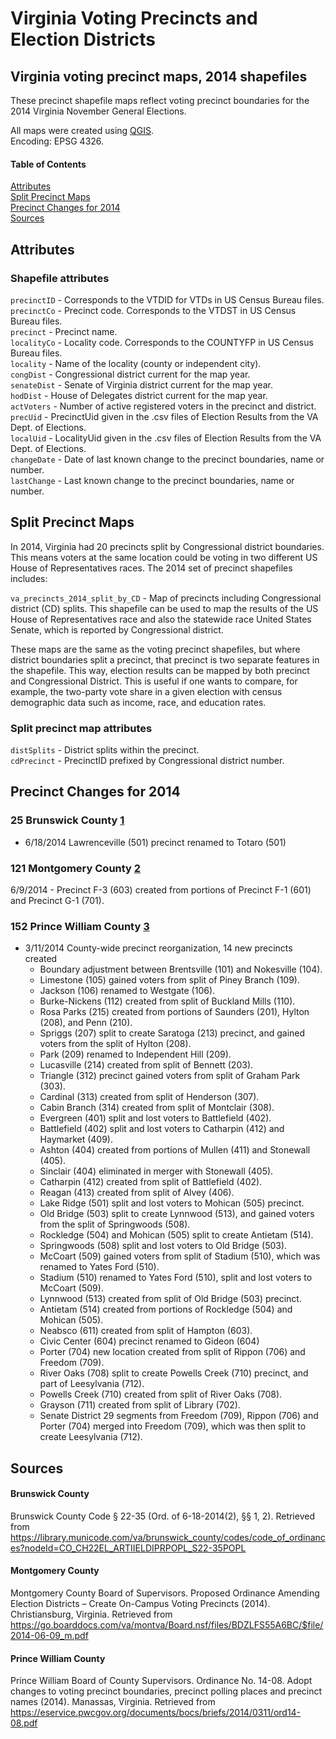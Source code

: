 # Virginia Voting Precincts and Election Districts
## Virginia voting precinct maps, 2014 shapefiles
These precinct shapefile maps reflect voting precinct boundaries for the 2014 Virginia November General Elections.

All maps were created using [QGIS](https://www.qgis.org/en/site/).  
Encoding: EPSG 4326.  
#### Table of Contents
[Attributes](#attributes)  
[Split Precinct Maps](#split-precinct-maps)  
[Precinct Changes for 2014](#precinct-changes-for-2014)  
[Sources](#sources)
<a name="attributes"/>
## Attributes
### Shapefile attributes
`precinctID` - Corresponds to the VTDID for VTDs in US Census Bureau files.  
`precinctCo` - Precinct code. Corresponds to the VTDST in US Census Bureau files.  
`precinct` - Precinct name.  
`localityCo` - Locality code. Corresponds to the COUNTYFP in US Census Bureau files.  
`locality` - Name of the locality (county or independent city).  
`congDist` - Congressional district current for the map year.  
`senateDist` - Senate of Virginia district current for the map year.  
`hodDist` - House of Delegates district current for the map year.  
`actVoters` - Number of active registered voters in the precinct and district.  
`precUid` - PrecinctUid given in the .csv files of Election Results from the VA Dept. of Elections.  
`localUid` - LocalityUid given in the .csv files of Election Results from the VA Dept. of Elections.  
`changeDate` - Date of last known change to the precinct boundaries, name or number.  
`lastChange` - Last known change to the precinct boundaries, name or number.  

## Split Precinct Maps
In 2014, Virginia had 20 precincts split by Congressional district boundaries. This means voters at the same location could be voting in two different US House of Representatives races.
The 2014 set of precinct shapefiles includes:

`va_precincts_2014_split_by_CD` - Map of precincts including Congressional district (CD) splits. This shapefile can be used to map the results of the US House of Representatives race and also the statewide race United States Senate, which is reported by Congressional district.

These maps are the same as the voting precinct shapefiles, but where district boundaries split a precinct, that precinct is two separate features in the shapefile. This way, election results can be mapped by both precinct and Congressional District. This is useful if one wants to compare, for example, the two-party vote share in a given  election with census demographic data such as income, race, and education rates.  
### Split precinct map attributes
`distSplits` - District splits within the precinct.  
`cdPrecinct` - PrecinctID prefixed by Congressional district number.
## Precinct Changes for 2014
### 25 Brunswick County [1](#brunswick-county) 
- 6/18/2014 Lawrenceville (501) precinct renamed to Totaro (501)
### 121 Montgomery County [2](#montgomery-county)
6/9/2014 - Precinct F-3 (603) created from portions of Precinct F-1 (601) and Precinct G-1 (701).  
### 152 Prince William County [3](#prince-william-county)
- 3/11/2014 County-wide precinct reorganization, 14 new precincts created
	- Boundary adjustment between Brentsville (101) and Nokesville (104).  
	- Limestone (105) gained voters from split of Piney Branch (109).  
	- Jackson (106) renamed to Westgate (106).  
	- Burke-Nickens (112) created from split of Buckland Mills (110).  
	- Rosa Parks (215) created from portions of Saunders (201), Hylton (208), and Penn (210).  
	- Spriggs (207) split to create Saratoga (213) precinct, and gained voters from the split of Hylton (208).  
	- Park (209) renamed to Independent Hill (209).  
	- Lucasville (214) created from split of Bennett (203).  
	- Triangle (312) precinct gained voters from split of Graham Park (303).  
	- Cardinal (313) created from split of Henderson (307).  
	- Cabin Branch (314) created from split of Montclair (308).  
	- Evergreen (401) split and lost voters to Battlefield (402).  
	- Battlefield (402) split and lost voters to Catharpin (412) and Haymarket (409).  
	- Ashton (404) created from portions of Mullen (411) and Stonewall (405).  
	- Sinclair (404) eliminated in merger with Stonewall (405).  
	- Catharpin (412) created from split of Battlefield (402).  
	- Reagan (413) created from split of Alvey (406).  
	- Lake Ridge (501) split and lost voters to Mohican (505) precinct.  
	- Old Bridge (503) split to create Lynnwood (513), and gained voters from the split of Springwoods (508).  
	- Rockledge (504) and Mohican (505) split to create Antietam (514).  
	- Springwoods (508) split and lost voters to Old Bridge (503).  
	- McCoart (509) gained voters from split of Stadium (510), which was renamed to Yates Ford (510).  
	- Stadium (510) renamed to Yates Ford (510), split and lost voters to McCoart (509).  
	- Lynnwood (513) created from split of Old Bridge (503) precinct.  
	- Antietam (514) created from portions of Rockledge (504) and Mohican (505).  
	- Neabsco (611) created from split of Hampton (603).
	- Civic Center (604) precinct renamed to Gideon (604)
	- Porter (704) new location created from split of Rippon (706) and Freedom (709).  
	- River Oaks (708) split to create Powells Creek (710) precinct, and part of Leesylvania (712).  
	- Powells Creek (710) created from split of River Oaks (708).  
	- Grayson (711) created from split of Library (702).  
	- Senate District 29 segments from Freedom (709), Rippon (706) and Porter (704) merged into Freedom (709), which was then split to create Leesylvania (712).  
## Sources
#### Brunswick County
Brunswick County Code § 22-35 (Ord. of 6-18-2014(2), §§ 1, 2). Retrieved from https://library.municode.com/va/brunswick_county/codes/code_of_ordinances?nodeId=CO_CH22EL_ARTIIELDIPRPOPL_S22-35POPL
#### Montgomery County
Montgomery County Board of Supervisors. Proposed Ordinance Amending Election Districts – Create On-Campus Voting Precincts (2014). Christiansburg, Virginia. Retrieved from https://go.boarddocs.com/va/montva/Board.nsf/files/BDZLFS55A6BC/$file/2014-06-09_m.pdf
#### Prince William County
Prince William Board of County Supervisors. Ordinance No. 14-08. Adopt changes to voting precinct boundaries, precinct polling places and precinct names (2014). Manassas, Virginia. Retrieved from https://eservice.pwcgov.org/documents/bocs/briefs/2014/0311/ord14-08.pdf
